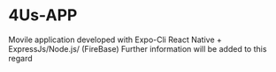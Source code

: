 # 4Us-APP
Movile application developed with Expo-Cli React Native + ExpressJs/Node.js/ (FireBase)
Further information will be added to this regard
